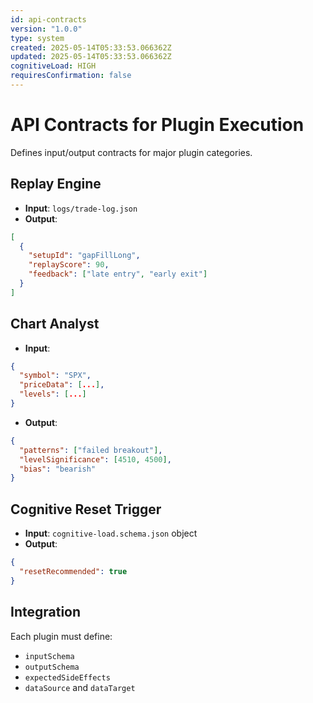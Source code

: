 ```yaml
---
id: api-contracts
version: "1.0.0"
type: system
created: 2025-05-14T05:33:53.066362Z
updated: 2025-05-14T05:33:53.066362Z
cognitiveLoad: HIGH
requiresConfirmation: false
---
```


# API Contracts for Plugin Execution

Defines input/output contracts for major plugin categories.

## Replay Engine

- **Input**: `logs/trade-log.json`
- **Output**:
```json
[
  {
    "setupId": "gapFillLong",
    "replayScore": 90,
    "feedback": ["late entry", "early exit"]
  }
]
```

## Chart Analyst

- **Input**:
```json
{
  "symbol": "SPX",
  "priceData": [...],
  "levels": [...]
}
```

- **Output**:
```json
{
  "patterns": ["failed breakout"],
  "levelSignificance": [4510, 4500],
  "bias": "bearish"
}
```

## Cognitive Reset Trigger

- **Input**: `cognitive-load.schema.json` object
- **Output**:
```json
{
  "resetRecommended": true
}
```

## Integration

Each plugin must define:
- `inputSchema`
- `outputSchema`
- `expectedSideEffects`
- `dataSource` and `dataTarget`
